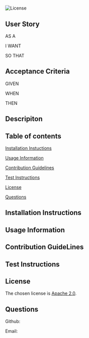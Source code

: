 
  # 
  ![License](https://img.shields.io/badge/license-Apache_2.0-blue.svg)

  ## User Story 
     
  AS A 
  
 
  I WANT 
  

  SO THAT   
  
  ## Acceptance Criteria
  GIVEN
  

  WHEN
  

  THEN
  
  ## Descripiton
  
  

  ## Table of contents
  
  [Installation Instuctions](#installationInstructions)
  

  [Usage Information](#usageInformation)
  

  [Contribution Guidelines](#contributionGuidelines)
  

  [Test Instructions](#testInstructions)
  

  [License](#license)
  

  [Questions](#questions)


  ## Installation Instructions

  

  ## Usage Information
  
  

  ## Contribution GuideLines

  

  ## Test Instructions
   
  

  ## License

  The chosen license is [Apache 2.0](https://choosealicense.com/licenses/apache-2.0/).
  
  ## Questions

  Github: [](https://github.com/Palafos23)
  

  Email: 
